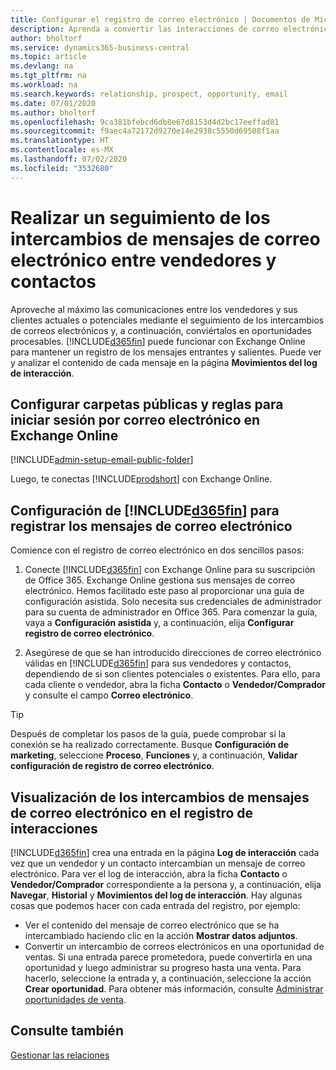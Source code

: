 ```yaml
---
title: Configurar el registro de correo electrónico | Documentos de Microsoft
description: Aprenda a convertir las interacciones de correo electrónico entre vendedores y clientes en oportunidades de venta reales.
author: bholtorf
ms.service: dynamics365-business-central
ms.topic: article
ms.devlang: na
ms.tgt_pltfrm: na
ms.workload: na
ms.search.keywords: relationship, prospect, opportunity, email
ms.date: 07/01/2020
ms.author: bholtorf
ms.openlocfilehash: 9ca381bfebcd6db8e67d8153d4d2bc17eeffad81
ms.sourcegitcommit: f9aec4a72172d9270e14e2938c5550d69508f1aa
ms.translationtype: HT
ms.contentlocale: es-MX
ms.lasthandoff: 07/02/2020
ms.locfileid: "3532680"
---
```

# <a name="track-email-message-exchanges-between-salespeople-and-contacts"></a>Realizar un seguimiento de los intercambios de mensajes de correo electrónico entre vendedores y contactos

Aproveche al máximo las comunicaciones entre los vendedores y sus clientes actuales o potenciales mediante el seguimiento de los intercambios de correos electrónicos y, a continuación, conviértalos en oportunidades procesables. [!INCLUDE[d365fin](includes/d365fin_md.md)] puede funcionar con Exchange Online para mantener un registro de los mensajes entrantes y salientes. Puede ver y analizar el contenido de cada mensaje en la página **Movimientos del log de interacción**.

## <a name="set-up-public-folders-and-rules-for-email-logging-in-exchange-online"></a>Configurar carpetas públicas y reglas para iniciar sesión por correo electrónico en Exchange Online

[!INCLUDE[admin-setup-email-public-folder](includes/admin-setup-email-public-folder.md)]

Luego, te conectas [!INCLUDE[prodshort](includes/prodshort.md)] con Exchange Online.

## <a name="setting-up-d365fin-to-log-email-messages"></a>Configuración de [!INCLUDE[d365fin](includes/d365fin_md.md)] para registrar los mensajes de correo electrónico

Comience con el registro de correo electrónico en dos sencillos pasos:

1. Conecte [!INCLUDE[d365fin](includes/d365fin_md.md)] con Exchange Online para su suscripción de Office 365. Exchange Online gestiona sus mensajes de correo electrónico. Hemos facilitado este paso al proporcionar una guía de configuración asistida. Solo necesita sus credenciales de administrador para su cuenta de administrador en Office 365. Para comenzar la guía, vaya a **Configuración asistida** y, a continuación, elija **Configurar registro de correo electrónico**.  

2. Asegúrese de que se han introducido direcciones de correo electrónico válidas en [!INCLUDE[d365fin](includes/d365fin_md.md)] para sus vendedores y contactos, dependiendo de si son clientes potenciales o existentes. Para ello, para cada cliente o vendedor, abra la ficha **Contacto** o **Vendedor/Comprador** y consulte el campo **Correo electrónico**.

> [!Tip]
> Después de completar los pasos de la guía, puede comprobar si la conexión se ha realizado correctamente. Busque **Configuración de marketing**, seleccione **Proceso**, **Funciones** y, a continuación, **Validar configuración de registro de correo electrónico**.

## <a name="viewing-email-message-exchanges-in-the-interaction-log"></a>Visualización de los intercambios de mensajes de correo electrónico en el registro de interacciones

[!INCLUDE[d365fin](includes/d365fin_md.md)] crea una entrada en la página **Log de interacción** cada vez que un vendedor y un contacto intercambian un mensaje de correo electrónico. Para ver el log de interacción, abra la ficha **Contacto** o **Vendedor/Comprador** correspondiente a la persona y, a continuación, elija **Navegar**, **Historial** y **Movimientos del log de interacción**. Hay algunas cosas que podemos hacer con cada entrada del registro, por ejemplo:

- Ver el contenido del mensaje de correo electrónico que se ha intercambiado haciendo clic en la acción **Mostrar datos adjuntos**.
- Convertir un intercambio de correos electrónicos en una oportunidad de ventas. Si una entrada parece prometedora, puede convertirla en una oportunidad y luego administrar su progreso hasta una venta. Para hacerlo, seleccione la entrada y, a continuación, seleccione la acción **Crear oportunidad**. Para obtener más información, consulte [Administrar oportunidades de venta](marketing-manage-sales-opportunities.md).

## <a name="see-also"></a>Consulte también
[Gestionar las relaciones](marketing-relationship-management.md)

